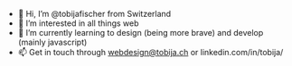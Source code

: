- 👋 Hi, I’m @tobijafischer from Switzerland
- 👀 I’m interested in all things web
- 🌱 I’m currently learning to design (being more brave) and develop (mainly javascript)
- 📫 Get in touch through webdesign@tobija.ch or linkedin.com/in/tobija/

<!---
tobijafischer/tobijafischer is a ✨ special ✨ repository because its `README.md` (this file) appears on your GitHub profile.
You can click the Preview link to take a look at your changes.
--->
